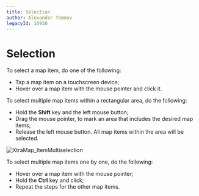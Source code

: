 ```yaml
---
title: Selection
author: Alexander Temnov
legacyId: 16930
---
```

# Selection
To select a map item, do one of the following:
* Tap a map item on a touchscreen device;
* Hover over a map item with the mouse pointer and click it.

To select multiple map items within a rectangular area, do the following:
* Hold the **Shift** key and the left mouse button;
* Drag the mouse pointer, to mark an area that includes the desired map items;
* Release the left mouse button. All map items within the area will be selected.

![XtraMap_ItemMultiselection](../../images/img24650.gif)

To select multiple map items one by one, do the following:
* Hover over a map item with the mouse pointer;
* Hold the **Ctrl** key and click;
* Repeat the steps for the other map items.
